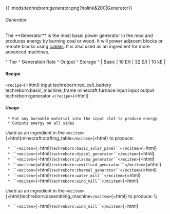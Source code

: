 {{ :mods:techreborn:generator.png?nolink&200\|Generator}}

###### Generator

The \*\*Generator\*\* is the most basic power generator in the mod and
produces energy by burning coal or wood. It will power adjacent blocks
or remote blocks using [cables](energy:cables "wikilink"). It is also
used as an ingredient for more advanced machines.

\^ Tier \^ Generation Rate \^ Output \^ Storage \^ \| Basic \| 10 E/t \|
32 E/t \| 10 kE \|

#### Recipe

`<recipe>`{=html} input techreborn:red_cell_battery
techreborn:basic_machine_frame minecraft:furnace input input output
techreborn:generator `</recipe>`{=html}

#### Usage

` * Put any burnable material into the input slot to produce energy`\
` * Outputs energy on all sides`

Used as an ingredient in the
`<mcitem>`{=html}minecraft:crafting_table`</mcitem>`{=html} to produce:

` * ``<mcitem>`{=html}`techreborn:basic_solar_panel``</mcitem>`{=html}\
` * ``<mcitem>`{=html}`techreborn:diesel_generator``</mcitem>`{=html}\
` * ``<mcitem>`{=html}`techreborn:plasma_generator``</mcitem>`{=html}\
` * ``<mcitem>`{=html}`techreborn:semifluid_generator``</mcitem>`{=html}\
` * ``<mcitem>`{=html}`techreborn:thermal_generator``</mcitem>`{=html}\
` * ``<mcitem>`{=html}`techreborn:water_mill``</mcitem>`{=html}\
` * ``<mcitem>`{=html}`techreborn:wind_mill``</mcitem>`{=html}

Used as an ingredient in the
`<mcitem>`{=html}techreborn:assembling_machine`</mcitem>`{=html} to
produce: \\\\

` * ``<mcitem>`{=html}`techreborn:wind_mill``</mcitem>`{=html}
